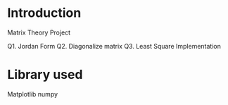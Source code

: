 # Introduction
Matrix Theory Project

Q1. Jordan Form 
Q2. Diagonalize matrix
Q3. Least Square Implementation

# Library used
Matplotlib
numpy
